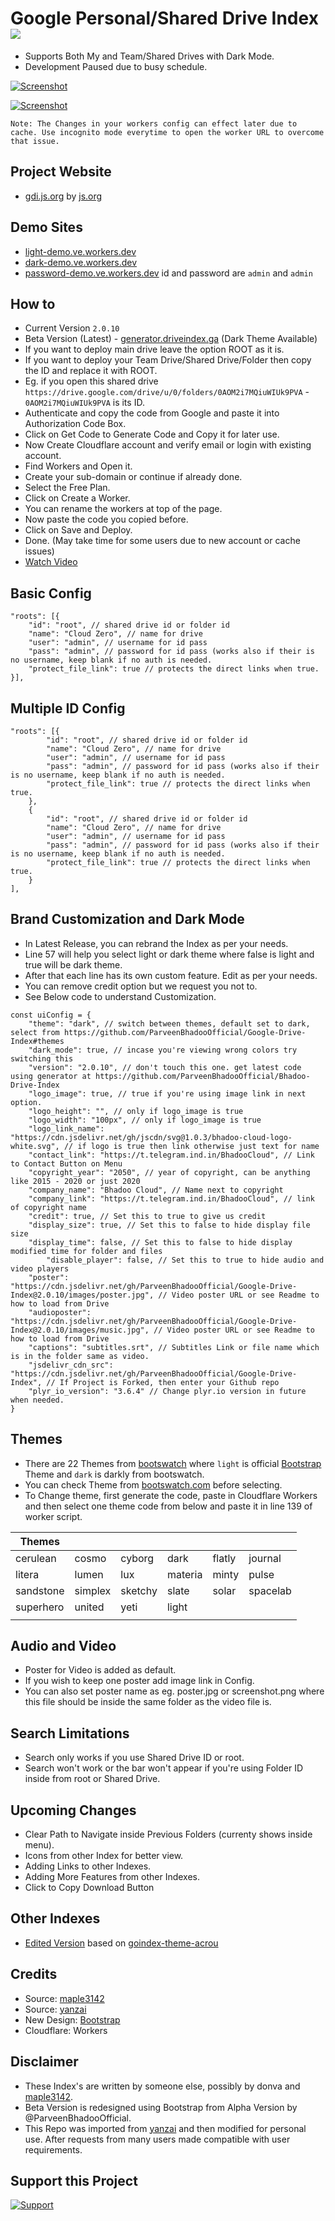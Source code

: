 # Google Personal/Shared Drive Index [![](https://data.jsdelivr.com/v1/package/gh/ParveenBhadooOfficial/Bhadoo-Drive-Index/badge)](https://www.jsdelivr.com/package/gh/ParveenBhadooOfficial/Bhadoo-Drive-Index)

* Supports Both My and Team/Shared Drives with Dark Mode.
* Development Paused due to busy schedule.

[![Screenshot](https://raw.githubusercontent.com/ParveenBhadooOfficial/Bhadoo-Drive-Index/master/images/beta-light-screenshot.png)](https://github.com/ParveenBhadooOfficial/Bhadoo-Drive-Index)

[![Screenshot](https://raw.githubusercontent.com/ParveenBhadooOfficial/Bhadoo-Drive-Index/master/images/beta-dark-screenshot.png)](https://github.com/ParveenBhadooOfficial/Bhadoo-Drive-Index)

`Note: The Changes in your workers config can effect later due to cache. Use incognito mode everytime to open the worker URL to overcome that issue.`

## Project Website

* [gdi.js.org](https://gdi.js.org) by [js.org](https://js.org)

## Demo Sites

* [light-demo.ve.workers.dev](https://light-demo.ve.workers.dev)
* [dark-demo.ve.workers.dev](https://dark-demo.ve.workers.dev)
* [password-demo.ve.workers.dev](https://password-demo.ve.workers.dev) id and password are `admin` and `admin`

## How to

* Current Version `2.0.10`
* Beta Version (Latest) - [generator.driveindex.ga](https://generator.driveindex.ga) (Dark Theme Available)
* If you want to deploy main drive leave the option ROOT as it is.
* If you want to deploy your Team Drive/Shared Drive/Folder then copy the ID and replace it with ROOT.
* Eg. if you open this shared drive `https://drive.google.com/drive/u/0/folders/0AOM2i7MQiuWIUk9PVA` - `0AOM2i7MQiuWIUk9PVA` is its ID.
* Authenticate and copy the code from Google and paste it into Authorization Code Box.
* Click on Get Code to Generate Code and Copy it for later use.
* Now Create Cloudflare account and verify email or login with existing account.
* Find Workers and Open it.
* Create your sub-domain or continue if already done.
* Select the Free Plan.
* Click on Create a Worker.
* You can rename the workers at top of the page.
* Now paste the code you copied before.
* Click on Save and Deploy.
* Done. (May take time for some users due to new account or cache issues)
* [Watch Video](https://youtu.be/v3qNwHAWVKs)

## Basic Config

````
"roots": [{
    "id": "root", // shared drive id or folder id
    "name": "Cloud Zero", // name for drive
    "user": "admin", // username for id pass
    "pass": "admin", // password for id pass (works also if their is no username, keep blank if no auth is needed.
    "protect_file_link": true // protects the direct links when true.
}],
````

## Multiple ID Config

````
"roots": [{
        "id": "root", // shared drive id or folder id
        "name": "Cloud Zero", // name for drive
        "user": "admin", // username for id pass
        "pass": "admin", // password for id pass (works also if their is no username, keep blank if no auth is needed.
        "protect_file_link": true // protects the direct links when true.
    },
    {
        "id": "root", // shared drive id or folder id
        "name": "Cloud Zero", // name for drive
        "user": "admin", // username for id pass
        "pass": "admin", // password for id pass (works also if their is no username, keep blank if no auth is needed.
        "protect_file_link": true // protects the direct links when true.
    }
],
````

## Brand Customization and Dark Mode

* In Latest Release, you can rebrand the Index as per your needs.
* Line 57 will help you select light or dark theme where false is light and true will be dark theme.
* After that each line has its own custom feature. Edit as per your needs.
* You can remove credit option but we request you not to.
* See Below code to understand Customization.


````
const uiConfig = {
	"theme": "dark", // switch between themes, default set to dark, select from https://github.com/ParveenBhadooOfficial/Google-Drive-Index#themes
	"dark_mode": true, // incase you're viewing wrong colors try switching this
	"version": "2.0.10", // don't touch this one. get latest code using generator at https://github.com/ParveenBhadooOfficial/Bhadoo-Drive-Index
	"logo_image": true, // true if you're using image link in next option.
	"logo_height": "", // only if logo_image is true
	"logo_width": "100px", // only if logo_image is true
	"logo_link_name": "https://cdn.jsdelivr.net/gh/jscdn/svg@1.0.3/bhadoo-cloud-logo-white.svg", // if logo is true then link otherwise just text for name
	"contact_link": "https://t.telegram.ind.in/BhadooCloud", // Link to Contact Button on Menu
	"copyright_year": "2050", // year of copyright, can be anything like 2015 - 2020 or just 2020
	"company_name": "Bhadoo Cloud", // Name next to copyright
	"company_link": "https://t.telegram.ind.in/BhadooCloud", // link of copyright name
	"credit": true, // Set this to true to give us credit
	"display_size": true, // Set this to false to hide display file size
	"display_time": false, // Set this to false to hide display modified time for folder and files
        "disable_player": false, // Set this to true to hide audio and video players
	"poster": "https://cdn.jsdelivr.net/gh/ParveenBhadooOfficial/Google-Drive-Index@2.0.10/images/poster.jpg", // Video poster URL or see Readme to how to load from Drive
	"audioposter": "https://cdn.jsdelivr.net/gh/ParveenBhadooOfficial/Google-Drive-Index@2.0.10/images/music.jpg", // Video poster URL or see Readme to how to load from Drive
	"captions": "subtitles.srt", // Subtitles Link or file name which is in the folder same as video.
	"jsdelivr_cdn_src": "https://cdn.jsdelivr.net/gh/ParveenBhadooOfficial/Google-Drive-Index", // If Project is Forked, then enter your Github repo
	"plyr_io_version": "3.6.4" // Change plyr.io version in future when needed.
}
````

## Themes

* There are 22 Themes from [bootswatch](https://github.com/thomaspark/bootswatch) where `light` is official [Bootstrap](https://getbootstrap.com) Theme and `dark` is darkly from bootswatch.
* You can check Theme from [bootswatch.com](https://bootswatch.com) before selecting.
* To Change theme, first generate the code, paste in Cloudflare Workers and then select one theme code from below and paste it in line 139 of worker script.

| Themes    |         |         |         |        |          |
|-----------|---------|---------|---------|--------|----------|
| cerulean  | cosmo   | cyborg  | dark    | flatly | journal  |
| litera    | lumen   | lux     | materia | minty  | pulse    |
| sandstone | simplex | sketchy | slate   | solar  | spacelab |
| superhero | united  | yeti    | light   |        |          |
|           |         |         |         |        |          |        

## Audio and Video

* Poster for Video is added as default.
* If you wish to keep one poster add image link in Config.
* You can also set poster name as eg. poster.jpg or screenshot.png where this file should be inside the same folder as the video file is.

## Search Limitations

* Search only works if you use Shared Drive ID or root.
* Search won't work or the bar won't appear if you're using Folder ID inside from root or Shared Drive.

## Upcoming Changes

* Clear Path to Navigate inside Previous Folders (currenty shows inside menu).
* Icons from other Index for better view.
* Adding Links to other Indexes.
* Adding More Features from other Indexes.
* Click to Copy Download Button

## Other Indexes

* [Edited Version](https://gist.github.com/ParveenBhadooOfficial/52ffbfcfa24e53f8afad4851618307fc) based on [goindex-theme-acrou](https://github.com/Achrou/goindex-theme-acrou)

## Credits

* Source: [maple3142](https://github.com/maple3142/GDIndex)
* Source: [yanzai](https://github.com/yanzai/goindex)
* New Design: [Bootstrap](https://getbootstrap.com)
* Cloudflare: Workers

## Disclaimer

* These Index's are written by someone else, possibly by donva and [maple3142](https://github.com/maple3142/GDIndex).
* Beta Version is redesigned using Bootstrap from Alpha Version by @ParveenBhadooOfficial.
* This Repo was imported from [yanzai](https://github.com/yanzai/goindex) and then modified for personal use. After requests from many users made compatible with user requirements.

## Support this Project

[![Support](https://cdn.buymeacoffee.com/buttons/v2/default-white.png)](https://www.buymeacoffee.com/bhadoo)

